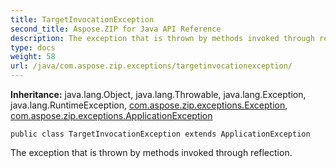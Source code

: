 ```yaml
---
title: TargetInvocationException
second_title: Aspose.ZIP for Java API Reference
description: The exception that is thrown by methods invoked through reflection.
type: docs
weight: 58
url: /java/com.aspose.zip.exceptions/targetinvocationexception/
---
```


**Inheritance:**
java.lang.Object, java.lang.Throwable, java.lang.Exception, java.lang.RuntimeException, [com.aspose.zip.exceptions.Exception](../../com.aspose.zip.exceptions/exception), [com.aspose.zip.exceptions.ApplicationException](../../com.aspose.zip.exceptions/applicationexception)
```
public class TargetInvocationException extends ApplicationException
```

The exception that is thrown by methods invoked through reflection.
